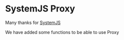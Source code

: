 # SystemJS Proxy

Many thanks for [SystemJS](https://github.com/systemjs/systemjs)

We have added some functions to be able to use Proxy